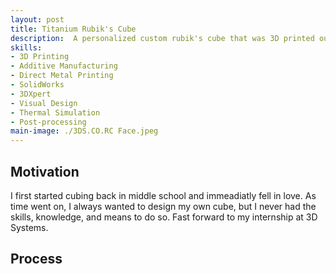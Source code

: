 ```yaml
---
layout: post
title: Titanium Rubik's Cube
description:  A personalized custom rubik's cube that was 3D printed out of titanium during my time spent with 3D Systems in Summer 2022
skills: 
- 3D Printing
- Additive Manufacturing
- Direct Metal Printing
- SolidWorks
- 3DXpert
- Visual Design
- Thermal Simulation
- Post-processing
main-image: ./3DS.CO.RC Face.jpeg
---
```

## Motivation
I first started cubing back in middle school and immeadiatly fell in love. As time went on, I always wanted to design my own cube, but I never had the skills, knowledge, and means to do so. Fast forward
to my internship at 3D Systems.
## Process

